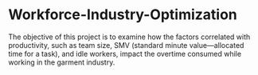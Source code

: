 # Workforce-Industry-Optimization
The objective of this project is to examine how the factors correlated with productivity, such as team size, SMV (standard minute value—allocated time for a task), and idle workers, impact the overtime consumed while working in the garment industry.
